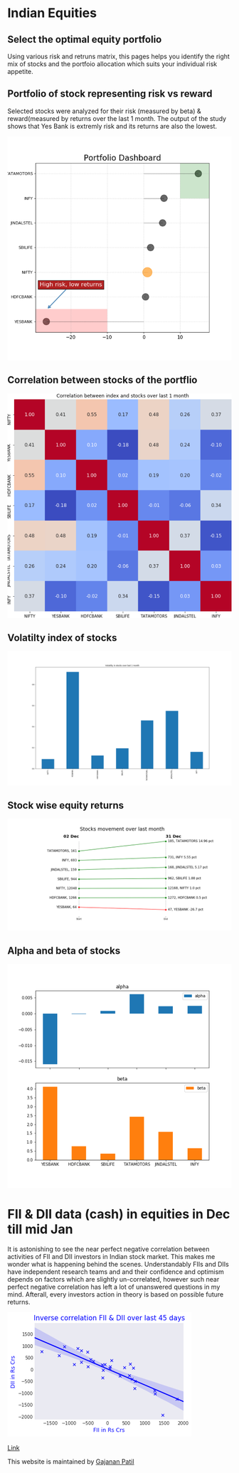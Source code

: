 # Indian Equities

## Select the optimal equity portfolio
Using various risk and retruns matrix, this pages helps you identify the right mix of stocks and the portfoio allocation which suits your individual risk appetite.

## Portfolio of stock representing risk vs reward

Selected stocks were analyzed for their risk (measured by beta) &  reward(measured by returns over the last 1 month. The output of the study shows that Yes Bank is extremly risk and its returns are also the lowest.

![Dashboard](https://github.com/bananapy/bananapy.github.io/raw/master/Dash.png)


## Correlation between stocks of the portflio

![Corr matrix](https://github.com/bananapy/bananapy.github.io/raw/master/result.png)


## Volatilty index of stocks

![Volatility index](https://github.com/bananapy/bananapy.github.io/raw/master/vix.png)

## Stock wise equity returns

![Returns](https://github.com/bananapy/bananapy.github.io/raw/master/pct%20change.png)

## Alpha and beta of stocks

![Aplha-beta](https://github.com/bananapy/bananapy.github.io/raw/master/beta.png)


# FII & DII data (cash) in equities in Dec till mid Jan
It is astonishing to see the near perfect negative correlation between activities of FII and DII investors in Indian stock market.
This makes me wonder what is happening behind the scenes. Understandably FIIs and DIIs have independent research teams and and their confidence and optimism depends on factors which are slightly un-correlated, however such near perfect negative correlation has left a lot of unanswered questions in my mind. Afterall, every investors action in theory is based on possible future returns.

![FII-DII](https://github.com/bananapy/bananapy.github.io/raw/master/fii.png)

[Link](https://github.com/bananapy/bananapy.github.io/raw/master/fii.md)

This website is maintained by [Gajanan Patil](https://www.linkedin.com/in/patilgajanan/)
